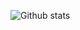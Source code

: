 <div align="center" style="display: flex; justify-content: space-between; align: center;"> 

![Github stats](https://github-readme-stats.vercel.app/api?username=Tomas-Kozak&theme=tokyonight&show_icons=true&count_private=true)

</div>
